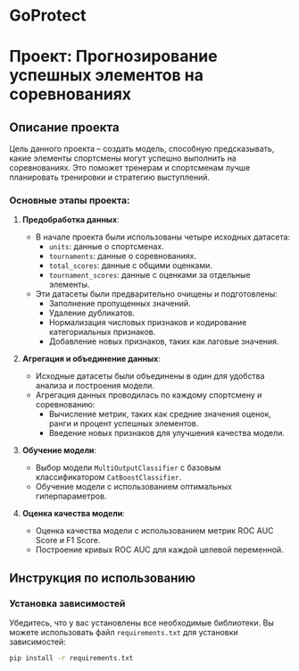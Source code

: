 # GoProtect


# Проект: Прогнозирование успешных элементов на соревнованиях

## Описание проекта

Цель данного проекта – создать модель, способную предсказывать, какие элементы спортсмены могут успешно выполнить на соревнованиях. Это поможет тренерам и спортсменам лучше планировать тренировки и стратегию выступлений.

### Основные этапы проекта:

1. **Предобработка данных**:
   - В начале проекта были использованы четыре исходных датасета:
     - `units`: данные о спортсменах.
     - `tournaments`: данные о соревнованиях.
     - `total_scores`: данные с общими оценками.
     - `tournament_scores`: данные с оценками за отдельные элементы.
   - Эти датасеты были предварительно очищены и подготовлены:
     - Заполнение пропущенных значений.
     - Удаление дубликатов.
     - Нормализация числовых признаков и кодирование категориальных признаков.
     - Добавление новых признаков, таких как лаговые значения.

2. **Агрегация и объединение данных**:
   - Исходные датасеты были объединены в один для удобства анализа и построения модели.
   - Агрегация данных проводилась по каждому спортсмену и соревнованию:
     - Вычисление метрик, таких как средние значения оценок, ранги и процент успешных элементов.
     - Введение новых признаков для улучшения качества модели.

3. **Обучение модели**:
   - Выбор модели `MultiOutputClassifier` с базовым классификатором `CatBoostClassifier`.
   - Обучение модели с использованием оптимальных гиперпараметров.

4. **Оценка качества модели**:
   - Оценка качества модели с использованием метрик ROC AUC Score и F1 Score.
   - Построение кривых ROC AUC для каждой целевой переменной.


## Инструкция по использованию

### Установка зависимостей

Убедитесь, что у вас установлены все необходимые библиотеки. Вы можете использовать файл `requirements.txt` для установки зависимостей:

```bash
pip install -r requirements.txt
